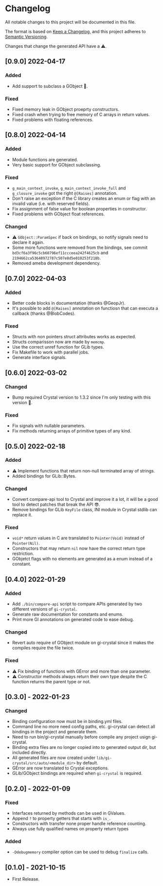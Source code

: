 # Changelog
All notable changes to this project will be documented in this file.

The format is based on [Keep a Changelog](https://keepachangelog.com/en/1.0.0/),
and this project adheres to [Semantic Versioning](https://semver.org/spec/v2.0.0.html).

Changes that change the generated API have a ⚠️.

## [0.9.0] 2022-04-17
### Added
- Add support to subclass a GObject 🎉️.

### Fixed
- Fixed memory leak in GObject proeprty constructors.
- Fixed crash when trying to free memory of C arrays in return values.
- Fixed problems with floating references.

## [0.8.0] 2022-04-14
### Added
- Module functions are generated.
- Very basic support for GObject subclassing.

### Fixed
- `g_main_context_invoke`, `g_main_context_invoke_full` and `g_closure_invoke` got the right `@[Raises]` annotation.
- Don't raise an exception if the C library creates an enum or flag with an invalid value (i.e. with reserved fields).
- Fix assignment of false value for boolean properties in constructor.
- Fixed problems with GObject float references.

### Changed
- ⚠️ `GObject::ParamSpec` if back on bindings, so notify signals need to declare it again.
- Some more functions were removed from the bindings, see commit `bd3cf6a3f96c5cb60796ef11ccceea242f4625cb` and `2194662ca53648972787c507e0d5e010253f218b`.
- Removed ameba development dependency.

## [0.7.0] 2022-04-03
### Added
- Better code blocks in documentation (thanks @GeopJr).
- It's possible to add `@[Raises]` annotation on functiosn that can executa a callback (thanks @BlobCodes).

### Fixed
- Structs with non pointers struct attributes works as expected.
- Structs comparisson now are made by `memcmp`.
- Use the correct unref function for GLib types.
- Fix Makefile to work with parallel jobs.
- Generate interface signals.

## [0.6.0] 2022-03-02
### Changed
- Bump required Crystal version to 1.3.2 since I'm only testing with this version 🤷️.

### Fixed
- Fix signals with nullable parameters.
- Fix methods returning arrays of primitive types of any kind.

## [0.5.0] 2022-02-18
### Added
- ⚠️ Implement functions that return non-null terminated array of strings.
- Added bindings for GLib::Bytes.

### Changed
- Convert compare-api tool to Crystal and improve it a lot, it will be a good tool to detect patches that break the API 😎️.
- Remove bindings for GLib `KeyFile` class, INI module in Crystal stdlib can replace it.

### Fixed
- `void*` return values in C are translated to `Pointer(Void)` instead of `Pointer(Nil)`.
- Constructors that may return `nil` now have the correct return type restriction.
- GObjetct flags with no elements are generated as a enum instead of a constant.

## [0.4.0] 2022-01-29
### Added
- Add `./bin/compare-api` script to compare APIs generated by two different versions of `gi-crystal`.
- Generate raw documentation for constants and enums.
- Print more GI annotations on generated code to ease debug.

### Changed
- Revert auto require of GObject module on gi-crystal since it makes the compiles require the file twice.

### Fixed
- ⚠️ Fix binding of functions with GError and more than one parameter.
- ⚠️ Constructor methods always return their own type despite the C function returns the parent type or not.

## [0.3.0] - 2022-01-23
### Changed
- Binding configuration now must be in binding.yml files.
- Command line no more need config paths, etc. gi-crystal can detect all bindings in the project and generate them.
- Need to run bin/gi-crystal manually before compile any project usign gi-crystal.
- Binding extra files are no longer copied into to generated output dir, but included directly.
- All generated files are now created under `lib/gi-crystal/src/auto/<module_dir>` by default.
- GError are now translated to Crystal exceptions.
- GLib/GObject bindings are required when `gi-crystal` is required.

## [0.2.0] - 2022-01-09
### Fixed
- Interfaces returned by methods can be used in GValues.
- Append `?` to property getters that starts with `is_`.
- Constructors with transfer none proper handle reference counting.
- Always use fully qualified names on property return types

### Added
- `-Ddebugmemory` compiler option can be used to debug `finalize` calls.

## [0.1.0] - 2021-10-15
 - First Release.
